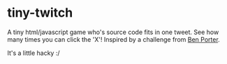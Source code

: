 # tiny-twitch
A tiny html/javascript game who's source code fits in one tweet.  See how many times you can click the 'X'!  Inspired by a challenge from [Ben Porter](http://www.twitter.com/eigenbom).

It's a little hacky :/
